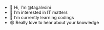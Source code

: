 - 👋 Hi, I’m @tagalvsini
- 👀 I’m interested in IT matters
- 🌱 I’m currently learning codings
- 😄 Really love to hear about your knowledge

<!---
tagalvsini/tagalvsini is a ✨ special ✨ repository because its `README.md` (this file) appears on your GitHub profile.
You can click the Preview link to take a look at your changes.
--->
